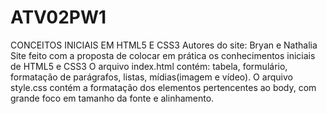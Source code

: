 # ATV02PW1
CONCEITOS INICIAIS EM HTML5 E CSS3
Autores do site: Bryan e Nathalia 
Site feito com a proposta de colocar em prática os conhecimentos iniciais de HTML5 e CSS3 
O arquivo index.html contém: tabela, formulário, formatação de parágrafos, listas, mídias(imagem e vídeo).
O arquivo style.css contém a formatação dos elementos pertencentes ao body, com grande foco em tamanho da fonte e alinhamento.
